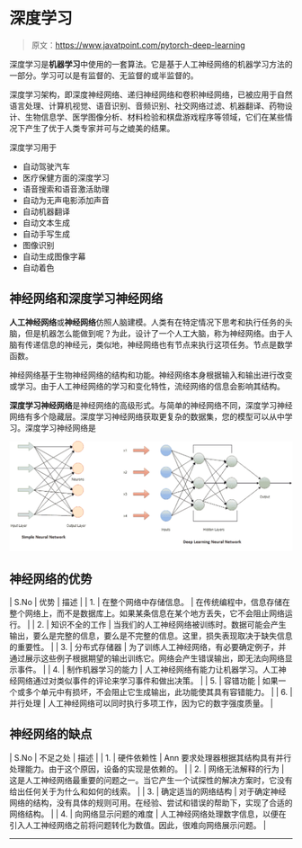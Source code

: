 # 深度学习

> 原文：<https://www.javatpoint.com/pytorch-deep-learning>

深度学习是**机器学习**中使用的一套算法。它是基于人工神经网络的机器学习方法的一部分。学习可以是有监督的、无监督的或半监督的。

深度学习架构，即深度神经网络、递归神经网络和卷积神经网络，已被应用于自然语言处理、计算机视觉、语音识别、音频识别、社交网络过滤、机器翻译、药物设计、生物信息学、医学图像分析、材料检验和棋盘游戏程序等领域，它们在某些情况下产生了优于人类专家并可与之媲美的结果。

深度学习用于

*   自动驾驶汽车
*   医疗保健方面的深度学习
*   语音搜索和语音激活助理
*   自动为无声电影添加声音
*   自动机器翻译
*   自动文本生成
*   自动手写生成
*   图像识别
*   自动生成图像字幕
*   自动着色

## 神经网络和深度学习神经网络

**人工神经网络**或**神经网络**仿照人脑建模。人类有在特定情况下思考和执行任务的头脑，但是机器怎么能做到呢？为此，设计了一个人工大脑，称为神经网络。由于人脑有传递信息的神经元，类似地，神经网络也有节点来执行这项任务。节点是数学函数。

神经网络基于生物神经网络的结构和功能。神经网络本身根据输入和输出进行改变或学习。由于人工神经网络的学习和变化特性，流经网络的信息会影响其结构。

**深度学习神经网络**是神经网络的高级形式。与简单的神经网络不同，深度学习神经网络有多个隐藏层。深度学习神经网络获取更复杂的数据集，您的模型可以从中学习。深度学习神经网络是

![Deep Learning](img/bba60724c0dfaace399bbc509e53ac5c.png)

## 神经网络的优势

| S.No | 优势 | 描述 |
| 1. | 在整个网络中存储信息。 | 在传统编程中，信息存储在整个网络上，而不是数据库上。如果某条信息在某个地方丢失，它不会阻止网络运行。 |
| 2. | 知识不全的工作 | 当我们的人工神经网络被训练时。数据可能会产生输出，要么是完整的信息，要么是不完整的信息。这里，损失表现取决于缺失信息的重要性。 |
| 3. | 分布式存储器 | 为了训练人工神经网络，有必要确定例子，并通过展示这些例子根据期望的输出训练它。网络会产生错误输出，即无法向网络显示事件。 |
| 4. | 制作机器学习的能力 | 人工神经网络有能力让机器学习。人工神经网络通过对类似事件的评论来学习事件和做出决策。 |
| 5. | 容错功能 | 如果一个或多个单元中有损坏，不会阻止它生成输出，此功能使其具有容错能力。 |
| 6. | 并行处理 | 人工神经网络可以同时执行多项工作，因为它的数字强度质量。 |

## 神经网络的缺点

| S.No | 不足之处 | 描述 |
| 1. | 硬件依赖性 | Ann 要求处理器根据其结构具有并行处理能力。由于这个原因，设备的实现是依赖的。 |
| 2. | 网络无法解释的行为 | 这是人工神经网络最重要的问题之一。当它产生一个试探性的解决方案时，它没有给出任何关于为什么和如何的线索。 |
| 3. | 确定适当的网络结构 | 对于确定神经网络的结构，没有具体的规则可用。在经验、尝试和错误的帮助下，实现了合适的网络结构。 |
| 4. | 向网络显示问题的难度 | 人工神经网络处理数字信息，以便在引入人工神经网络之前将问题转化为数值。因此，很难向网络展示问题。 |

* * *